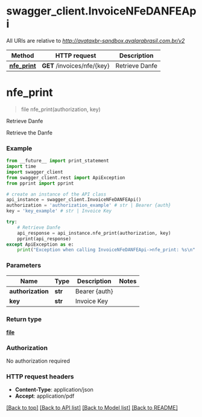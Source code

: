 # swagger_client.InvoiceNFeDANFEApi

All URIs are relative to *http://avataxbr-sandbox.avalarabrasil.com.br/v2*

Method | HTTP request | Description
------------- | ------------- | -------------
[**nfe_print**](InvoiceNFeDANFEApi.md#nfe_print) | **GET** /invoices/nfe/{key} | Retrieve Danfe


# **nfe_print**
> file nfe_print(authorization, key)

Retrieve Danfe

Retrieve the Danfe 

### Example 
```python
from __future__ import print_statement
import time
import swagger_client
from swagger_client.rest import ApiException
from pprint import pprint

# create an instance of the API class
api_instance = swagger_client.InvoiceNFeDANFEApi()
authorization = 'authorization_example' # str | Bearer {auth}
key = 'key_example' # str | Invoice Key

try: 
    # Retrieve Danfe
    api_response = api_instance.nfe_print(authorization, key)
    pprint(api_response)
except ApiException as e:
    print("Exception when calling InvoiceNFeDANFEApi->nfe_print: %s\n" % e)
```

### Parameters

Name | Type | Description  | Notes
------------- | ------------- | ------------- | -------------
 **authorization** | **str**| Bearer {auth} | 
 **key** | **str**| Invoice Key | 

### Return type

[**file**](file.md)

### Authorization

No authorization required

### HTTP request headers

 - **Content-Type**: application/json
 - **Accept**: application/pdf

[[Back to top]](#) [[Back to API list]](../README.md#documentation-for-api-endpoints) [[Back to Model list]](../README.md#documentation-for-models) [[Back to README]](../README.md)


